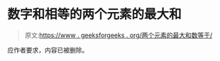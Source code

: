 # 数字和相等的两个元素的最大和

> 原文:[https://www . geeksforgeeks . org/两个元素的最大和数等于/](https://www.geeksforgeeks.org/maximum-sum-of-two-elements-whose-digit-sum-is-equal/)

应作者要求，内容已被删除。